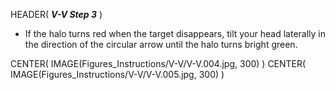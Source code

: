 HEADER( *__V-V Step 3__* )

- If the halo turns red when the target disappears, tilt your head laterally 
in the direction of the circular arrow until the halo turns bright green.

CENTER( IMAGE(Figures_Instructions/V-V/V-V.004.jpg, 300) )
CENTER( IMAGE(Figures_Instructions/V-V/V-V.005.jpg, 300) )